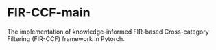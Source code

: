 # FIR-CCF-main
The implementation of knowledge-informed FIR-based Cross-category Filtering (FIR-CCF) framework in Pytorch.
